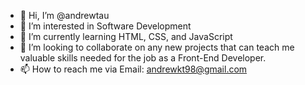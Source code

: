 - 👋 Hi, I’m @andrewtau
- 👀 I’m interested in Software Development
- 🌱 I’m currently learning HTML, CSS, and JavaScript
- 💞️ I’m looking to collaborate on any new projects that can teach me valuable skills needed for the job as a Front-End Developer.
- 📫 How to reach me via Email: andrewkt98@gmail.com

